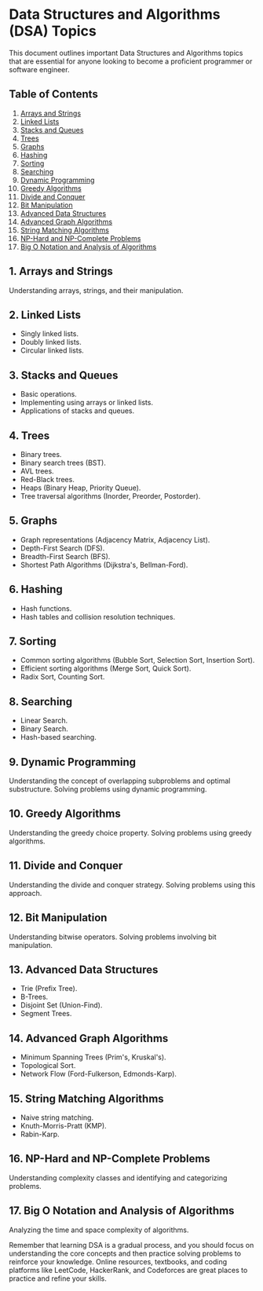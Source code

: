 # Data Structures and Algorithms (DSA) Topics

This document outlines important Data Structures and Algorithms topics that are essential for anyone looking to become a proficient programmer or software engineer.

## Table of Contents

1. [Arrays and Strings](#arrays-and-strings)
2. [Linked Lists](#linked-lists)
3. [Stacks and Queues](#stacks-and-queues)
4. [Trees](#trees)
5. [Graphs](#graphs)
6. [Hashing](#hashing)
7. [Sorting](#sorting)
8. [Searching](#searching)
9. [Dynamic Programming](#dynamic-programming)
10. [Greedy Algorithms](#greedy-algorithms)
11. [Divide and Conquer](#divide-and-conquer)
12. [Bit Manipulation](#bit-manipulation)
13. [Advanced Data Structures](#advanced-data-structures)
14. [Advanced Graph Algorithms](#advanced-graph-algorithms)
15. [String Matching Algorithms](#string-matching-algorithms)
16. [NP-Hard and NP-Complete Problems](#np-hard-and-np-complete-problems)
17. [Big O Notation and Analysis of Algorithms](#big-o-notation-and-analysis-of-algorithms)

## 1. Arrays and Strings

Understanding arrays, strings, and their manipulation.

## 2. Linked Lists

- Singly linked lists.
- Doubly linked lists.
- Circular linked lists.

## 3. Stacks and Queues

- Basic operations.
- Implementing using arrays or linked lists.
- Applications of stacks and queues.

## 4. Trees

- Binary trees.
- Binary search trees (BST).
- AVL trees.
- Red-Black trees.
- Heaps (Binary Heap, Priority Queue).
- Tree traversal algorithms (Inorder, Preorder, Postorder).

## 5. Graphs

- Graph representations (Adjacency Matrix, Adjacency List).
- Depth-First Search (DFS).
- Breadth-First Search (BFS).
- Shortest Path Algorithms (Dijkstra's, Bellman-Ford).

## 6. Hashing

- Hash functions.
- Hash tables and collision resolution techniques.

## 7. Sorting

- Common sorting algorithms (Bubble Sort, Selection Sort, Insertion Sort).
- Efficient sorting algorithms (Merge Sort, Quick Sort).
- Radix Sort, Counting Sort.

## 8. Searching

- Linear Search.
- Binary Search.
- Hash-based searching.

## 9. Dynamic Programming

Understanding the concept of overlapping subproblems and optimal substructure. Solving problems using dynamic programming.

## 10. Greedy Algorithms

Understanding the greedy choice property. Solving problems using greedy algorithms.

## 11. Divide and Conquer

Understanding the divide and conquer strategy. Solving problems using this approach.

## 12. Bit Manipulation

Understanding bitwise operators. Solving problems involving bit manipulation.

## 13. Advanced Data Structures

- Trie (Prefix Tree).
- B-Trees.
- Disjoint Set (Union-Find).
- Segment Trees.

## 14. Advanced Graph Algorithms

- Minimum Spanning Trees (Prim's, Kruskal's).
- Topological Sort.
- Network Flow (Ford-Fulkerson, Edmonds-Karp).

## 15. String Matching Algorithms

- Naive string matching.
- Knuth-Morris-Pratt (KMP).
- Rabin-Karp.

## 16. NP-Hard and NP-Complete Problems

Understanding complexity classes and identifying and categorizing problems.

## 17. Big O Notation and Analysis of Algorithms

Analyzing the time and space complexity of algorithms.

Remember that learning DSA is a gradual process, and you should focus on understanding the core concepts and then practice solving problems to reinforce your knowledge. Online resources, textbooks, and coding platforms like LeetCode, HackerRank, and Codeforces are great places to practice and refine your skills.



